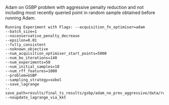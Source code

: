 Adam on GSBP problem with aggressive penalty reduction and not including most recently queried point in
random sample obtained before running Adam.

``` 
Running Experiment with Flags: --acquisition_fn_optimiser=adam
--batch_size=1
--noconservative_penalty_decrease
--epsilon=0.01
--fully_consistent
--noknown_objective
--num_acquisition_optimiser_start_points=5000
--num_bo_iterations=140
--num_experiments=50
--num_initial_samples=10
--num_rff_features=1000
--problem=GSBP
--sampling_strategy=sobol
--save_lagrange
--save_path=results/final_ts_results/gsbp/adam_no_prev_aggressive/data/run_
--noupdate_lagrange_via_kkt
```